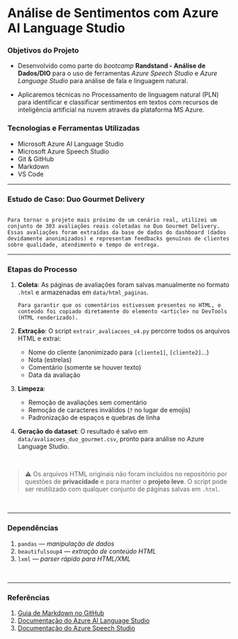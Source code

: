 
# Análise de Sentimentos com Azure AI Language Studio

### Objetivos do Projeto 

- Desenvolvido como parte do _bootcamp_ **Randstand - Análise de Dados/DIO** para o uso de ferramentas _Azure Speech Studio_ e
   _Azure Language Studio_ para análise de fala e linguagem natural. 

- Aplicaremos técnicas no Processamento de linguagem natural (PLN) para identificar e classificar sentimentos em textos com recursos de inteligência artificial na nuvem através da plataforma MS Azure.

### Tecnologias e Ferramentas Utilizadas

 
- Microsoft Azure AI Language Studio
- Microsoft Azure Speech Studio
- Git & GitHub
- Markdown
- VS Code

--- 

### Estudo de Caso: Duo Gourmet Delivery

```

Para tornar o projeto mais próximo de um cenário real, utilizei um conjunto de 303 avaliações reais coletadas no Duo Gourmet Delivery. Essas avaliações foram extraídas da base de dados do dashboard (dados devidamente anonimizados) e representam feedbacks genuínos de clientes sobre qualidade, atendimento e tempo de entrega.

```
 
---

### Etapas do Processo   

1. **Coleta**: As páginas de avaliações foram salvas manualmente no formato `.html` e armazenadas em `data/html_paginas`.  
      
      ``` Para garantir que os comentários estivessem presentes no HTML, o conteúdo foi copiado diretamente do elemento <article> no DevTools (HTML renderizado). ```    

2. **Extração**: O script `extrair_avaliacoes_v4.py` percorre todos os arquivos HTML e extrai:
   - Nome do cliente (anonimizado para `[cliente1]`, `[cliente2]`…)
   - Nota (estrelas)
   - Comentário (somente se houver texto)
   - Data da avaliação
3. **Limpeza**:
   - Remoção de avaliações sem comentário
   - Remoção de caracteres inválidos (`?` no lugar de emojis)
   - Padronização de espaços e quebras de linha
4. **Geração do dataset**: O resultado é salvo em `data/avaliacoes_duo_gourmet.csv`, pronto para análise no Azure Language Studio.

<br>
  
   >⚠️ Os arquivos HTML originais não foram incluídos no repositório por questões de **privacidade** e para manter o **projeto leve**. O script pode ser reutilizado com qualquer conjunto de páginas salvas em `.html`.

</br>

---

### Dependências

1. `pandas` — _manipulação de dados_
2. `beautifulsoup4` — _extração de conteúdo HTML_
3. `lxml` — _parser rápido para HTML/XML_

<br>

---

### Referências

1. [Guia de Markdown no GitHub](https://docs.github.com/pt/get-started/writing-on-github/getting-started-with-writing-and-formatting-on-github/basic-writing-and-formatting-syntax)
2. [Documentação do Azure AI Language Studio](https://learn.microsoft.com/pt-br/azure/ai-services/language-service/)
3. [Documentação do Azure Speech Studio](https://learn.microsoft.com/pt-br/azure/ai-services/speech-service/)